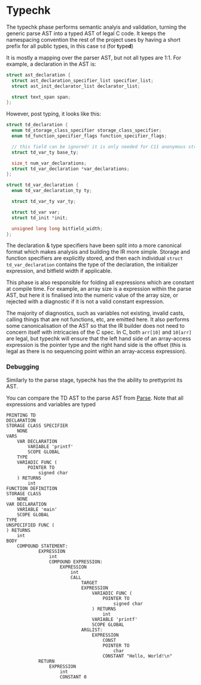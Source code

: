 # Typechk

The typechk phase performs semantic analyis and validation, turning the generic parse AST into a typed AST of legal C code. It keeps the namespacing convention the rest of the project uses by having a short prefix for all public types, in this case `td` (for **t**ype**d**)

It is mostly a mapping over the parser AST, but not all types are 1:1. For example, a declaration in the AST is:

```c
struct ast_declaration {
  struct ast_declaration_specifier_list specifier_list;
  struct ast_init_declarator_list declarator_list;

  struct text_span span;
};
```

However, post typing, it looks like this:

```c
struct td_declaration {
  enum td_storage_class_specifier storage_class_specifier;
  enum td_function_specifier_flags function_specifier_flags;

  // this field can be ignored! it is only needed for C11 anonymous structs & unions
  struct td_var_ty base_ty;

  size_t num_var_declarations;
  struct td_var_declaration *var_declarations;
};

struct td_var_declaration {
  enum td_var_declaration_ty ty;

  struct td_var_ty var_ty;

  struct td_var var;
  struct td_init *init;

  unsigned long long bitfield_width;
};
```

The declaration & type specifiers have been split into a more canonical format which makes analysis and building the IR more simple. Storage and function specifiers are explicitly stored, and then each individual `struct td_var_declaration` contains the type of the declaration, the initializer expression, and bitfield width if applicable.

This phase is also responsible for folding all expressions which are constant at compile time. For example, an array size is a expression within the parse AST, but here it is finalised into the numeric value of the array size, or rejected with a diagnostic if it is not a valid constant expression.

The majority of diagnostics, such as variables not existing, invalid casts, calling things that are not functions, etc, are emitted here. It also performs some canonicalisation of the AST so that the IR builder does not need to concern itself with intricacies of the C spec. In C, both `arr[10]` and `10[arr]` are legal, but typechk will ensure that the left hand side of an array-access expression is the pointer type and the right hand side is the offset (this is legal as there is no sequencing point within an array-access expression).

### Debugging

Similarly to the parse stage, typechk has the the ability to prettyprint its AST.

You can compare the TD AST to the parse AST from [Parse](./parse.html). Note that all expressions and variables are typed

```text
PRINTING TD
DECLARATION
STORAGE CLASS SPECIFIER
    NONE
VARS
    VAR DECLARATION
        VARIABLE 'printf'
        SCOPE GLOBAL
    TYPE
    VARIADIC FUNC (
        POINTER TO
            signed char
    ) RETURNS
        int
FUNCTION DEFINITION
STORAGE CLASS
    NONE
VAR DECLARATION
    VARIABLE 'main'
    SCOPE GLOBAL
TYPE
UNSPECIFIED FUNC (
) RETURNS
    int
BODY
    COMPOUND STATEMENT:
            EXPRESSION
                int
                COMPOUND EXPRESSION:
                    EXPRESSION
                        int
                        CALL
                            TARGET
                            EXPRESSION
                                VARIADIC FUNC (
                                    POINTER TO
                                        signed char
                                ) RETURNS
                                    int
                                VARIABLE 'printf'
                                SCOPE GLOBAL
                            ARGLIST:
                                EXPRESSION
                                    CONST
                                    POINTER TO
                                        char
                                    CONSTANT "Hello, World!\n"
            RETURN
                EXPRESSION
                    int
                    CONSTANT 0
```
